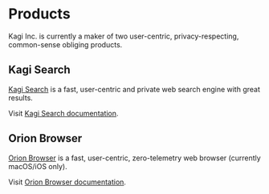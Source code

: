# Products

Kagi Inc. is currently a maker of two user-centric, privacy-respecting, common-sense obliging products.

## Kagi Search


[Kagi Search](https://kagi.com) is a fast, user-centric and private web search engine with great results.

Visit [Kagi Search documentation](https://help.kagi.com/kagi/).

## Orion Browser

[Orion Browser](https://browser.kagi.com) is a fast, user-centric, zero-telemetry web browser (currently macOS/iOS only).

Visit [Orion Browser documentation](https://help.kagi.com/orion/).